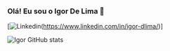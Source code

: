 ### Olá! Eu sou o Igor De Lima 👋
 [![Linkedin](https://img.shields.io/badge/LinkedIn-0077B5?style=for-the-badge&logo=linkedin&logoColor=white)(https://www.linkedin.com/in/igor-dlima/)]

![Igor GitHub stats](https://github-readme-stats.vercel.app/api?username=IgorDlima&show_icons=true&theme=radical)
